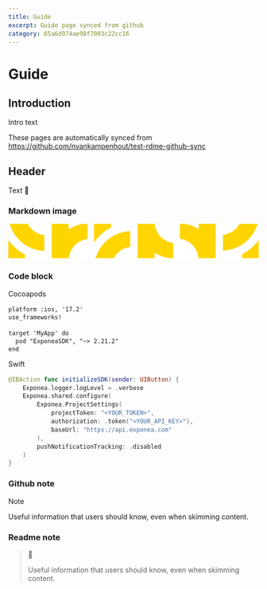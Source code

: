 ```yaml
---
title: Guide
excerpt: Guide page synced from github
category: 65a6d974ae98f7003c22cc16
---
```


# Guide

## Introduction
Intro text

These pages are automatically synced from https://github.com/nvankampenhout/test-rdme-github-sync

## Header

Text 🙈

### Markdown image

![image in Markdown](https://github.com/nvankampenhout/test-rdme-github-sync/blob/main/Documentation/41d9b56-_Pattern.png?raw=true)

### Code block

Cocoapods

```
platform :ios, '17.2'
use_frameworks!

target 'MyApp' do
  pod "ExponeaSDK", "~> 2.21.2"
end
```

Swift

```swift
@IBAction func initializeSDK(sender: UIButton) {
    Exponea.logger.logLevel = .verbose
    Exponea.shared.configure(
        Exponea.ProjectSettings(
            projectToken: "<YOUR_TOKEN>",
            authorization: .token("<YOUR_API_KEY>"),
            baseUrl: "https://api.exponea.com"
        ),
        pushNotificationTracking: .disabled
    )
}
```

### Github note

> [!NOTE]
> Useful information that users should know, even when skimming content.

### Readme note

> 📘 
> 
> Useful information that users should know, even when skimming content.